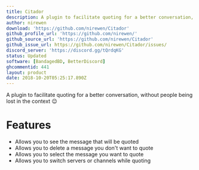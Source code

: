 ```yaml
---
title: Citador
description: A plugin to facilitate quoting for a better conversation, without people being lost in the context 😉
author: nirewen
download: 'https://github.com/nirewen/Citador'
github_profile_url: 'https://github.com/nirewen/'
github_source_url: 'https://github.com/nirewen/Citador'
github_issue_url: https://github.com/nirewen/Citador/issues/
discord_server: 'https://discord.gg/tQrdqKG'
status: Updated
software: [BandagedBD, BetterDiscord]
ghcommentid: 441
layout: product
date: 2018-10-20T05:25:17.890Z
---
```

A plugin to facilitate quoting for a better conversation, without people being lost in the context 😉

# Features

* Allows you to see the message that will be quoted
* Allows you to delete a message you don't want to quote
* Allows you to select the message you want to quote
* Allows you to switch servers or channels while quoting
